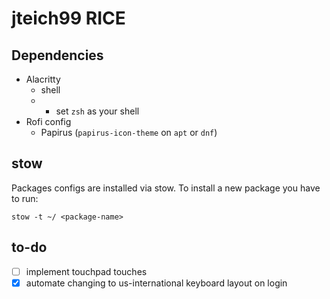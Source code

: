 # jteich99 RICE

## Dependencies
- Alacritty
    - shell 
    - 
        - set `zsh` as your shell
- Rofi config
    - Papirus (`papirus-icon-theme` on `apt` or `dnf`)

## stow
Packages configs are installed via stow. To install a new package you have to run:
```shell
stow -t ~/ <package-name>
```

## to-do
- [ ] implement touchpad touches
- [x] automate changing to us-international keyboard layout on login
